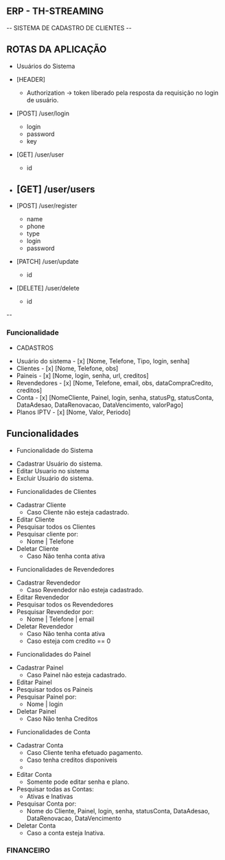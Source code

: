 ## ERP - TH-STREAMING

-- SISTEMA DE CADASTRO DE CLIENTES -- 
   ## ROTAS DA APLICAÇÃO

   - Usuários do Sistema

   * [HEADER]
      - Authorization -> token liberado pela resposta da requisição no login de usuário.
   
   * [POST] /user/login 
      - login
      - password
      - key

   * [GET] /user/user
      - id

   * [GET] /user/users
      -

   * [POST] /user/register
      - name
      - phone
      - type
      - login
      - password
   * [PATCH] /user/update
      - id

   * [DELETE] /user/delete
      - id
   
--
### Funcionalidade

 - CADASTROS
 * Usuário do sistema  - [x]
	[Nome, Telefone, Tipo, login, senha]
 * Clientes - [x]
	[Nome, Telefone, obs]
 * Paineis - [x]
	[Nome, login, senha, url, creditos]
 * Revendedores  - [x]
	[Nome, Telefone, email, obs, dataCompraCredito, creditos]
 * Conta - [x]
	[NomeCliente, Painel, login, senha, statusPg, statusConta, DataAdesao, DataRenovacao, DataVencimento, valorPago]
 * Planos IPTV - [x]
	[Nome, Valor, Periodo]

## Funcionalidades

 * Funcionalidade do Sistema
 - Cadastrar Usuário do sistema.
 - Editar Usuario no sistema
 - Excluir Usuário do sistema.
 
 * Funcionalidades de Clientes
 - Cadastrar Cliente
    - Caso Cliente não esteja cadastrado.
 - Editar Cliente
 - Pesquisar todos os Clientes
 - Pesquisar cliente por: 
    - Nome | Telefone
 - Deletar Cliente
    - Caso Não tenha conta ativa

 * Funcionalidades de Revendedores
 - Cadastrar Revendedor
    - Caso Revendedor não esteja cadastrado.
 - Editar Revendedor
 - Pesquisar todos os Revendedores
 - Pesquisar Revendedor por: 
    - Nome | Telefone | email
 - Deletar Revendedor
    - Caso Não tenha conta ativa
    - Caso esteja com credito == 0

 * Funcionalidades do Painel
 - Cadastrar Painel
    - Caso Painel não esteja cadastrado.
 - Editar Painel
 - Pesquisar todos os Paineis
 - Pesquisar Painel por: 
    - Nome | login
 - Deletar Painel
    - Caso Não tenha Creditos

 * Funcionalidades de Conta
 - Cadastrar Conta
    - Caso Cliente tenha efetuado pagamento.
    - Caso tenha creditos disponiveis
    - 
 - Editar Conta
    - Somente pode editar senha e plano.
 - Pesquisar todas as Contas:
    - Ativas e Inativas
 - Pesquisar Conta por: 
    - Nome do Cliente, Painel, login, senha, statusConta, DataAdesao, DataRenovacao, DataVencimento
 - Deletar Conta
    - Caso a conta esteja Inativa.

 ### FINANCEIRO
